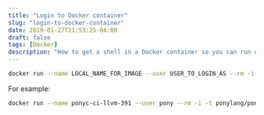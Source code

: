 ```yaml
---
title: "Login to Docker container"
slug: "login-to-docker-container"
date: 2019-01-27T21:53:25-04:00
draft: false
tags: [Docker]
description: "How to get a shell in a Docker container so you can run commands and otherwise test/get things working."
---
```

```bash
docker run --name LOCAL_NAME_FOR_IMAGE --user USER_TO_LOGIN_AS --rm -i -t DOCKER_IMAGE_URL bash
```

For example:

```bash
docker run --name ponyc-ci-llvm-391 --user pony --rm -i -t ponylang/ponyc-ci:llvm-3.9.1 bash
```